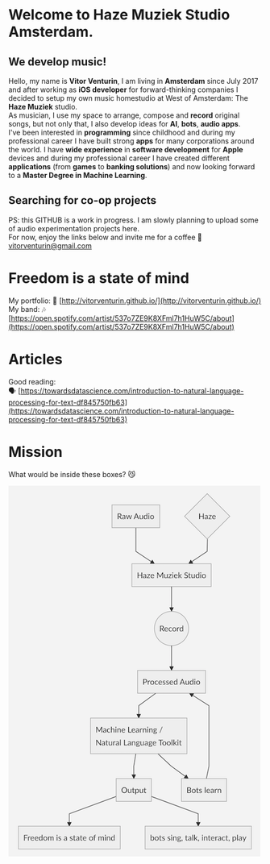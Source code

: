 # Welcome to Haze Muziek Studio Amsterdam.
## We develop music! 
Hello, my name is **Vitor Venturin**, I am living in **Amsterdam** since July 2017 and after working as **iOS developer** for forward-thinking companies I decided to setup my own music homestudio at West of Amsterdam: The **Haze Muziek** studio. <br>
As musician, I use my space to arrange, compose and **record** original songs, but not only that, I also develop ideas for **AI**, **bots**, **audio apps**.  
I've been interested in **programming** since childhood and during my professional career I have built strong **apps** for many corporations around the world.  I have **wide experience** in **software development** for **Apple** devices and during my professional career I have created different **applications** (from **games** to **banking solutions**) and now looking forward to a **Master Degree in Machine Learning**.  

## Searching for co-op projects
PS: this GITHUB is a work in progress. I am slowly planning to upload some of audio experimentation projects here.<br>
For now, enjoy the links below and invite me for a coffee 📩 vitorventurin@gmail.com

# Freedom is a state of mind
My portfolio: 📱 [http://vitorventurin.github.io/](http://vitorventurin.github.io/) <br>
My band: 🎶 [https://open.spotify.com/artist/537o7ZE9K8XFml7h1HuW5C/about](https://open.spotify.com/artist/537o7ZE9K8XFml7h1HuW5C/about)

# Articles
Good reading:  
🗣 [https://towardsdatascience.com/introduction-to-natural-language-processing-for-text-df845750fb63](https://towardsdatascience.com/introduction-to-natural-language-processing-for-text-df845750fb63)

# Mission
What would be inside these boxes? 😼

![Freedom is a state of mind](https://github.com/hazemuziek/Welcome/blob/master/diagram.png)
